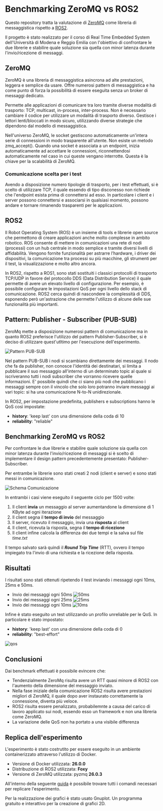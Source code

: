 Benchmarking ZeroMQ vs ROS2
=========

Questo repository tratta la valutazione di [ZeroMQ](https://zeromq.org/) 
come libreria di messaggistica rispetto a [ROS2](https://www.ros.org).  

Il progetto è stato realizzato per il corso di Real Time Embedded System dell'Università di Modena e Reggio Emilia con l'obiettivo di confrontare le due librerie e stabilire quale soluzione sia quella con minor latenza durante l'invio/ricezione di messaggi.

## ZeroMQ
ZeroMQ è una libreria di messaggistica asincrona ad alte prestazioni, leggera e semplice da usare. Offre numerosi pattern di messaggistica e ha come punto di forza la possibilità di essere eseguita senza un broker di messaggi dedicato.

Permette alle applicazioni di comunicare tra loro tramite diverse modalità di trasporto: TCP, multicast, in-process, inter-process. Non è necessario cambiare il codice per utilizzare un modalità di trasporto diverso.
Gestisce i lettori lenti/bloccati in modo sicuro, utilizzando diverse strategie che dipendono dal modello di messaggistica.

Nell'universo ZeroMQ, le socket gestiscono automaticamente un'intera serie di connessioni in modo trasparente all'utente. Non esiste un metodo zmq_accept(). Quando una socket è associata a un endpoint, inizia automaticamente ad accettare le connessioni, riconnettendosi automaticamente nel caso in cui queste vengano interrotte. 
Questa è la chiave per la scalabilità di ZeroMQ.

### Comunicazione scelta per i test
Avendo a disposizione numero tipologie di trasporto, per i test effettuati, si è scelto di utilizzare TCP, il quale essendo di tipo disconesso non richiede che l'endpoint esista prima di connettersi ad esso. In particolare i client e i server possono connettersi e associarsi in qualsiasi momento, possono andare e tornare rimanendo trasparenti per le applicazioni.

## ROS2
Il Robot Operating System (ROS) è un insieme di tools e librerie open source che permettono di creare applicazioni anche molto complesse in ambito robotico. 
ROS consente di mettere in comunicazioni una rete di nodi (processi) con un hub centrale in modo semplice e tramite diversi livelli di affidabilità. Vengono fornite funzionalità per astrarre l’hardware, i driver dei dispositivi, la comunicazione tra processi su più macchine, gli strumenti per il test, la visualizzazione e molto altro ancora.

In ROS2, rispetto a ROS1, sono stati sostituiti i classici protocolli di trasporto TCP/UDP in favore del protocollo DDS (Data Distribution Service) il quale permette di avere un elevato livello di configurazione. Per esempio, è possibile configurare le impostazioni QoS per ogni livello dello stack di comunicazione. ROS2 cerca quindi di nascondere la complessità di DDS, esponendo però un'astrazione che permette l'utilizzo di alcune delle sue funzionalità più importanti.

## Pattern: Publisher - Subscriber (PUB-SUB)
ZeroMq mette a disposizione numerosi pattern di comunicazione ma in quanto ROS2 preferisce l'utilizzo del pattern Publisher-Subscriber, si è deciso di utilizzare quest'utltimo per l'esecuzione dell'esperimento.

![Pattern PUB-SUB](img/PUB-SUB.png)

Nel pattern PUB-SUB i nodi si scambiano direttamente dei messaggi.
Il nodo che fa da publisher, non conosce l'identità dei destinatari, si limita a pubblicare il suo messaggio all'interno di un determinato topic al quale si iscriveranno tutti i nodi subscriber che vorranno ricevere quelle informazioni. 
E' possibile quindi che ci siano più nodi che pubblicano i messaggi sempre con il vincolo che solo loro potranno inviare messaggi ai vari topic: si ha una comunicazione N-to-N unidirezionale.

In ROS2, per impostazione predefinita, publishers e subscriptions hanno le QoS così impostate:
- **history**: 'keep last' con una dimensione della coda di 10
- **reliability**: "reliable" 

## Benchmarking ZeroMQ vs ROS2

Per confrontare le due librerie e stabilire quale soluzione sia quella con minor latenza durante l'invio/ricezione di messaggi si è scelto di implementare il design pattern precedentemente presentato: Publisher-Subscriber.

Per entrambe le librerie sono stati creati 2 nodi (client e server) e sono stati messi in comunicazione.

![Schema Comunicazione](img/schema_comunicazione.png)

In entrambi i casi viene eseguito il seguente ciclo per 1500 volte:
1. Il client **invia** un messaggio al server aumentandone la dimensione di 1 KByte ad ogni iterazione
2. Il client segna il **tempo di invio** del messaggio
3. Il server, ricevuto il messaggio, invia una **risposta** al client
4. Il client, ricevuta la risposta, segna il **tempo di ricezione**
5. Il client infine calcola la differenza dei due tempi e la salva sul file *time.txt*

Il tempo salvato sarà quindi il ***Round Trip Time*** (RTT), ovvero il tempo impiegato tra l'invio di una richiesta e la ricezione della risposta.

## Risultati
I risultati sono stati ottenuti ripetendo il test inviando i messaggi ogni 10ms, 25ms e 50ms.

- Invio dei messaggi ogni 50ms
![50ms](results/result-50ms.png)
- Invio dei messaggi ogni 25ms
![25ms](results/result-25ms.png)
- Invio dei messaggi ogni 10ms
![10ms](results/result-10ms.png)

Infine è stato eseguito un test utilizzando un profilo unreliable per le QoS. In particolare è stato impostato:
- **history**: 'keep last' con una dimensione della coda di 0
- **reliability**: "best-effort" 

![qos](results/ros2-10ms-qos.png)

## Conclusioni

Dai benchmark effettuati è possibile evincere che:
- Tendenzialmente ZeroMq risulta avere un RTT quasi minore di ROS2 con l'aumento della dimensione del messaggio inviato.
- Nella fase iniziale della comunicazione ROS2 risulta avere prestazioni migliori di ZeroMQ, il quale dopo aver instaurato correttamente la connessione, diventa più veloce.
- ROS2 risulta essere penalizzato, probabilemnte a causa del carico di lavoro applicato sui nodi, essendo esso un framework e non una libreria come ZeroMQ.
- La variazione delle QoS non ha portato a una visibile differenza


## Replica dell'esperimento
L'esperimento è stato costrutito per essere eseguito in un ambiente containerizzato attraverso l'utilizzo di Docker.
- Versione di Docker utilizzata: **26.0.0**
- Distribuzione di ROS2 utilizzata: **Foxy**
- Versione di ZeroMQ utilizzata: pyzmq **26.0.3**

All'interno della seguente [guida](start_project.md) è possibile trovare tutti i comandi necessari per replicare l'esperimento.

Per la realizzazione dei grafici è stato usato Gnuplot. Un programma gratuito e interattivo per la creazione di grafici 2D.